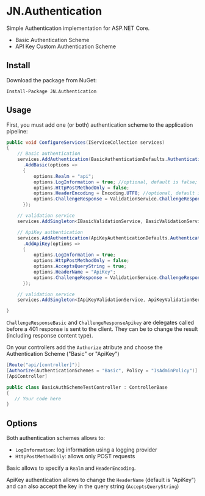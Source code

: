 # JN.Authentication
Simple Authentication implementation for ASP.NET Core.

*   Basic Authentication Scheme
*   API Key Custom Authentication Scheme

## Install
Download the package from NuGet:

`Install-Package JN.Authentication`

## Usage
First, you must add one (or both) authentication scheme to the application pipeline:

```csharp
public void ConfigureServices(IServiceCollection services)
{
    // Basic authentication 
    services.AddAuthentication(BasicAuthenticationDefaults.AuthenticationScheme)
      .AddBasic(options =>
      {
          options.Realm = "api";
          options.LogInformation = true; //optional, default is false;
          options.HttpPostMethodOnly = false;
          options.HeaderEncoding = Encoding.UTF8; //optional, default is UTF8;
          options.ChallengeResponse = ValidationService.ChallengeResponseBasic;
      });

    // validation service
    services.AddSingleton<IBasicValidationService, BasicValidationService>();

    // ApiKey authentication
    services.AddAuthentication(ApiKeyAuthenticationDefaults.AuthenticationScheme)
      .AddApiKey(options =>
      {
          options.LogInformation = true;
          options.HttpPostMethodOnly = false;
          options.AcceptsQueryString = true;
          options.HeaderName = "ApiKey";
          options.ChallengeResponse = ValidationService.ChallengeResponseApikey;
      });

    // validation service
    services.AddSingleton<IApiKeyValidationService, ApiKeyValidationService>();

}
```
`ChallengeResponseBasic` and `ChallengeResponseApikey` are delegates called before a 401 response is sent to the client.  They can be to change the result (including response content type).

On your controllers add the `Authorize` atribute and choose the Authentication Scheme ("Basic" or "ApiKey")

```csharp
[Route("api/[controller]")]
[Authorize(AuthenticationSchemes = "Basic", Policy = "IsAdminPolicy")]
[ApiController]

public class BasicAuthSchemeTestController : ControllerBase
{
   // Your code here
}
```
## Options

Both authentication schemes allows to:

*   `LogInformation`: log information using a logging provider 
*   `HttpPostMethodOnly`: allows only POST requests

Basic allows to specify a `Realm` and `HeaderEncoding`.

ApiKey authentication allows to change the `HeaderName` (default is "ApiKey") and can also accept the key in the query string (`AcceptsQueryString`)
